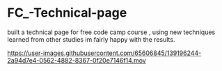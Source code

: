 # FC_-Technical-page
built a technical page for free code camp course , using new techniques learned from other studies im fairly happy with the results.


https://user-images.githubusercontent.com/65606845/139196244-2a94d7e4-0562-4882-8367-0f20e7146f14.mov

